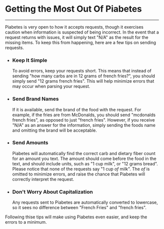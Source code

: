 <h1>Getting the Most Out Of Piabetes</h1>
<hr>
<p>Piabetes is very open to how it accepts requests, though it exercises caution when information is suspected of being incorrect. In the event that a request returns with issues, it will simply text "N/A" as the result for the missing items. To keep this from happening, here are a few tips on sending requests.</p>
  <ul>
    <li>
      <h3>Keep It Simple</h3>
      <p>To avoid errors, keep your requests short. This means that instead of sending "how many carbs are in 12 grams of french fries?", you should simply send "12 grams french fries". This will help minimize errors that may occur when parsing your request.</p>
    </li>
    <li>
      <h3>Send Brand Names</h3>
      <p>If it is available, send the brand of the food with the request. For example, if the fries are from McDonalds, you should send "mcdonalds french fries", as opposed to just "french fries". However, if you receive "N/A" as an answer for the information, simply sending the foods name and omitting the brand will be acceptable.</p>
    </li>
    <li>
      <h3>Send Amounts</h3>
      <p>Piabetes will automatically find the correct carb and dietary fiber count for an amount you text. The amount should come before the food in the text, and should include units, such as "1 cup milk", or "12 grams bread". Please notice that none of the requests say "1 cup <i>of</i> milk". The <i>of</i> is omitted to minimize errors, and raise the chance that Piabetes will correctly interpret the request.</p>
    </li>
    <li>
      <h3>Don't Worry About Capitalization</h3>
      <p>Any requests sent to Piabetes are automatically converted to lowercase, so it sees no difference between "French Fries" and "french fries".</p>
    </li>
  </ul>
<p>Following thise tips will make using Piabetes even easier, and keep the errors to a minimum.</p>
